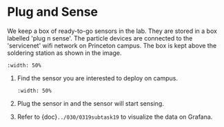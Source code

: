 # Plug and Sense
We keep a box of ready-to-go sensors in the lab. They are stored in a box labelled 'plug n sense'. The particle devices are connected to the 'servicenet' wifi network on Princeton campus. The box is kept above the soldering station as shown in the image.

```{figure} /_static/0216task16/img1.jpg
:width: 50%
```
1. Find the sensor you are interested to deploy on campus.

    ```{figure} /_static/0216task16/img2.jpg
    :width: 50%
    ```
2. Plug the sensor in and the sensor will start sensing.
3. Refer to  {doc}`../030/0319subtask19` to visualize the data on Grafana.
